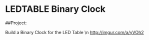 # LEDTABLE Binary Clock

##Project: 

Build a Binary Clock for the LED Table \n http://imgur.com/a/yVOh2
